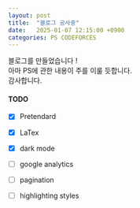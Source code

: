 ```yaml
---
layout: post
title:  "블로그 공사중"
date:   2025-01-07 12:15:00 +0900
categories: PS CODEFORCES
---
```


블로그를 만들었습니다 !   
아마 PS에 관한 내용이 주를 이룰 듯합니다.   
감사합니다.

#### TODO
- [x] Pretendard
- [x] LaTex
- [x] dark mode
- [ ] google analytics
- [ ] pagination
- [ ] highlighting styles

